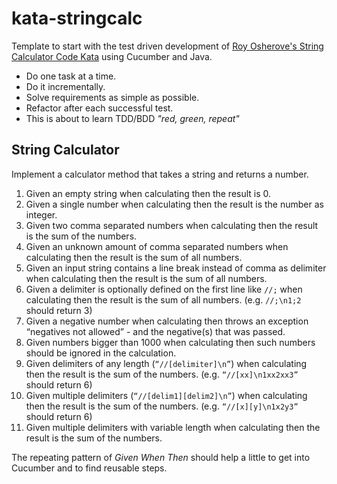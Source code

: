 # kata-stringcalc
Template to start with the test driven development
of [Roy Osherove's String Calculator Code Kata](http://osherove.com/tdd-kata-1/)
using Cucumber and Java.

- Do one task at a time. 
- Do it incrementally. 
- Solve requirements as simple as possible.
- Refactor after each successful test.
- This is about to learn TDD/BDD *"red, green, repeat"*

## String Calculator 

Implement a calculator method that takes a string and returns a number. 

1. Given an empty string when calculating then the result is 0.
2. Given a single number when calculating then the result is the number as integer.
3. Given two comma separated numbers when calculating then the result is the sum of the numbers.
4. Given an unknown amount of comma separated numbers when calculating then the result is the sum of all numbers.
5. Given an input string contains a line break instead of comma as delimiter when calculating then the result is the sum of all numbers.
6. Given a delimiter is optionally defined on the first line like `//;` when calculating then the result is the sum of all numbers. (e.g. `//;\n1;2` should return 3)
7. Given a negative number when calculating then throws an exception “negatives not allowed” - and the negative(s) that was passed.
8. Given numbers bigger than 1000 when calculating then such numbers should be ignored in the calculation.
9. Given delimiters of any length (`“//[delimiter]\n”`) when calculating then the result is the sum of the numbers. (e.g.  `“//[xx]\n1xx2xx3”` should return 6)
10. Given multiple delimiters (`“//[delim1][delim2]\n”`) when calculating then the result is the sum of the numbers. (e.g. `“//[x][y]\n1x2y3”` should return 6)
11. Given multiple delimiters with variable length when calculating then the result is the sum of the numbers.
 
The repeating pattern of *Given When Then* should help a little to get into Cucumber and to find reusable steps. 
